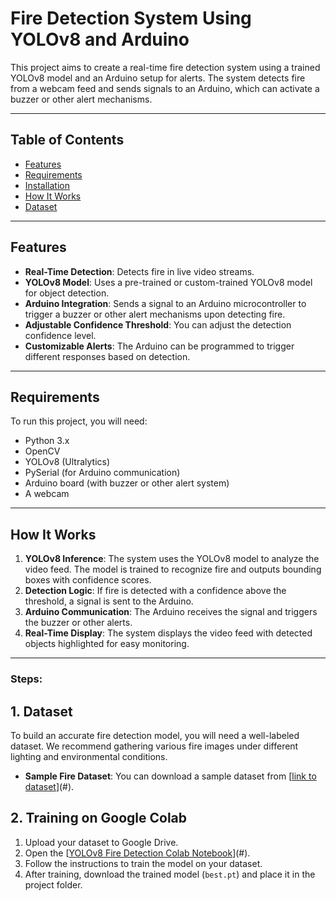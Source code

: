 # Fire Detection System Using YOLOv8 and Arduino

This project aims to create a real-time fire detection system using a trained YOLOv8 model and an Arduino setup for alerts. The system detects fire from a webcam feed and sends signals to an Arduino, which can activate a buzzer or other alert mechanisms.

---

## Table of Contents
- [Features](#features)
- [Requirements](#requirements)
- [Installation](#installation)
- [How It Works](#how-it-works)
- [Dataset](#dataset)

---

## Features

- **Real-Time Detection**: Detects fire in live video streams.
- **YOLOv8 Model**: Uses a pre-trained or custom-trained YOLOv8 model for object detection.
- **Arduino Integration**: Sends a signal to an Arduino microcontroller to trigger a buzzer or other alert mechanisms upon detecting fire.
- **Adjustable Confidence Threshold**: You can adjust the detection confidence level.
- **Customizable Alerts**: The Arduino can be programmed to trigger different responses based on detection.
---

## Requirements

To run this project, you will need:

- Python 3.x
- OpenCV
- YOLOv8 (Ultralytics)
- PySerial (for Arduino communication)
- Arduino board (with buzzer or other alert system)
- A webcam

---

## How It Works

1. **YOLOv8 Inference**: The system uses the YOLOv8 model to analyze the video feed. The model is trained to recognize fire and outputs bounding boxes with confidence scores.
2. **Detection Logic**: If fire is detected with a confidence above the threshold, a signal is sent to the Arduino.
3. **Arduino Communication**: The Arduino receives the signal and triggers the buzzer or other alerts.
4. **Real-Time Display**: The system displays the video feed with detected objects highlighted for easy monitoring.
---


### Steps:

## 1. Dataset

To build an accurate fire detection model, you will need a well-labeled dataset. We recommend gathering various fire images under different lighting and environmental conditions.

- **Sample Fire Dataset**: You can download a sample dataset from [[link to dataset](https://universe.roboflow.com/-jwzpw/continuous_fire/dataset/6)](#).


## 2. Training on Google Colab 


1. Upload your dataset to Google Drive.
2. Open the [[YOLOv8 Fire Detection Colab Notebook](https://colab.research.google.com/drive/1rOrocSNvpBsdsLjyZuOwvhA4ZYy4_qtl#scrollTo=1c6nzoiMOzdE)](#).
3. Follow the instructions to train the model on your dataset.
4. After training, download the trained model (`best.pt`) and place it in the project folder.


